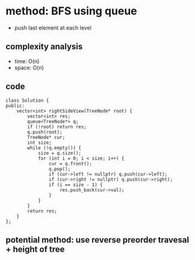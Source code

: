 # method: BFS using queue
- push last element at each level

## complexity analysis
- time: O(n)
- space: O(n)

## code
```
class Solution {
public:
    vector<int> rightSideView(TreeNode* root) {
        vector<int> res;
        queue<TreeNode*> q;
        if (!root) return res;
        q.push(root);
        TreeNode* cur;
        int size;
        while (!q.empty()) {
            size = q.size();
            for (int i = 0; i < size; i++) {
                cur = q.front();
                q.pop();
                if (cur->left != nullptr) q.push(cur->left);
                if (cur->right != nullptr) q.push(cur->right);
                if (i == size - 1) {
                    res.push_back(cur->val);
                }
            }
        }
        return res;
    }
};
```

## potential method: use reverse preorder travesal + height of tree
